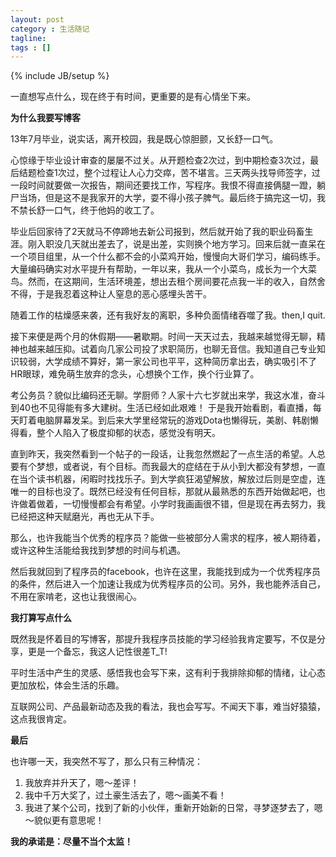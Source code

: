 ```yaml
---
layout: post
category : 生活随记
tagline: 
tags : []
---
```

{% include JB/setup %}

一直想写点什么，现在终于有时间，更重要的是有心情坐下来。


**为什么我要写博客**

13年7月毕业，说实话，离开校园，我是既心惊胆颤，又长舒一口气。

心惊缘于毕业设计审查的屡屡不过关。从开题检查2次过，到中期检查3次过，最后结题检查1次过，整个过程让人心力交瘁，苦不堪言。三天两头找导师签字，过一段时间就要做一次报告，期间还要找工作，写程序。我恨不得直接俩腿一蹬，躺尸当场，但是这不是我家开的大学，耍不得小孩子脾气。最后终于搞完这一切，我不禁长舒一口气，终于他妈的收工了。

毕业后回家待了2天就马不停蹄地去新公司报到，然后就开始了我的职业码畜生涯。刚入职没几天就出差去了，说是出差，实则换个地方学习。回来后就一直呆在一个项目组里，从一个什么都不会的小菜鸡开始，慢慢向大哥们学习，编码练手。大量编码确实对水平提升有帮助，一年以来，我从一个小菜鸟，成长为一个大菜鸟。然而，在这期间，生活环境差，想出去租个房间要花点我一半的收入，自然舍不得，于是我忍着这种让人窒息的恶心感埋头苦干。

随着工作的枯燥感来袭，还有我好友的离职，多种负面情绪吞噬了我。then,I quit.

接下来便是两个月的休假期——暑歇期。时间一天天过去，我越来越觉得无聊，精神也越来越压抑。试着向几家公司投了求职简历，也聊无音信。我知道自己专业知识较弱，大学成绩不算好，第一家公司也平平，这种简历拿出去，确实吸引不了HR眼球，难免萌生放弃的念头，心想换个工作，换个行业算了。

考公务员？貌似比编码还无聊。学厨师？人家十六七岁就出来学，我这水准，奋斗到40也不见得能有多大建树。生活已经如此艰难！
于是我开始看剧，看直播，每天盯着电脑屏幕发呆。到后来大学里经常玩的游戏Dota也懒得玩，美剧、韩剧懒得看，整个人陷入了极度抑郁的状态，感觉没有明天。

直到昨天，我突然看到一个帖子的一段话，让我忽然燃起了一点生活的希望。人总要有个梦想，或者说，有个目标。而我最大的症结在于从小到大都没有梦想，一直在当个读书机器，闲暇时找找乐子。到大学疯狂渴望解放，解放过后则是空虚，连唯一的目标也没了。既然已经没有任何目标，那就从最熟悉的东西开始做起吧，也许做着做着，一切慢慢都会有希望。小学时我画画很不错，但是现在再去努力，我已经把这种天赋磨光，再也无从下手。

那么，也许我能当个优秀的程序员？能做一些被部分人需求的程序，被人期待着，或许这种生活能给我找到梦想的时间与机遇。

然后我就回到了程序员的facebook，也许在这里，我能找到成为一个优秀程序员的条件，然后进入一个加速让我成为优秀程序员的公司。另外，我也能养活自己，不用在家啃老，这也让我很闹心。

**我打算写点什么**

既然我是怀着目的写博客，那提升我程序员技能的学习经验我肯定要写，不仅是分享，更是一个备忘，我这人记性很差T_T!

平时生活中产生的灵感、感悟我也会写下来，这有利于我排除抑郁的情绪，让心态更加放松，体会生活的乐趣。

互联网公司、产品最新动态及我的看法，我也会写写。不闻天下事，难当好猿猿，这点我很肯定。

**最后**

也许哪一天，我突然不写了，那么只有三种情况：

1. 我放弃并升天了，嗯～差评！
2. 我中千万大奖了，过土豪生活去了，嗯～画美不看！
3. 我进了某个公司，找到了新的小伙伴，重新开始新的日常，寻梦逐梦去了，嗯～貌似更有意思呢！


**我的承诺是：尽量不当个太监！**